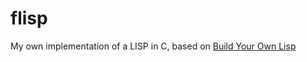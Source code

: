 # flisp
My own implementation of a LISP in C, based on [Build Your Own Lisp](https://www.buildyourownlisp.com/)

